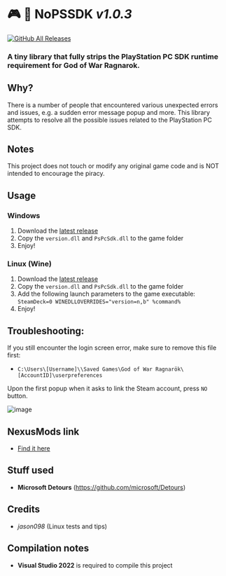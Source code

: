 # 🎮 🚨 **NoPSSDK** _v1.0.3_
[![GitHub All Releases](https://img.shields.io/github/downloads/iArtorias/nopssdk/total.svg)](https://github.com/iArtorias/nopssdk/releases)

### A tiny library that fully strips the PlayStation PC SDK runtime requirement for God of War Ragnarok.

## Why?

There is a number of people that encountered various unexpected errors and issues, e.g. a sudden error message popup and more.
This library attempts to resolve all the possible issues related to the PlayStation PC SDK.

## Notes

This project does not touch or modify any original game code and is NOT intended to encourage the piracy.

## Usage

### Windows

1. Download the [latest release](https://github.com/iArtorias/nopssdk/releases/latest)
2. Copy the `version.dll` and `PsPcSdk.dll` to the game folder
3. Enjoy!

### Linux (Wine)

1. Download the [latest release](https://github.com/iArtorias/nopssdk/releases/latest)
2. Copy the `version.dll` and `PsPcSdk.dll` to the game folder
3. Add the following launch parameters to the game executable: `SteamDeck=0 WINEDLLOVERRIDES="version=n,b" %command%`
4. Enjoy!

## Troubleshooting:

If you still encounter the login screen error, make sure to remove this file first: 

- `C:\Users\[Username]\\Saved Games\God of War Ragnarök\[AccountID]\userpreferences`

Upon the first popup when it asks to link the Steam account, press `NO` button.

![image](https://github.com/user-attachments/assets/ea39abda-e315-4d67-9b8d-7a08467272ad)

## NexusMods link
- [Find it here](https://www.nexusmods.com/godofwarragnarok/mods/22/)

## Stuff used

- **Microsoft Detours** (https://github.com/microsoft/Detours)

## Credits

- *jason098* (Linux tests and tips)

## Compilation notes

- **Visual Studio 2022** is required to compile this project
